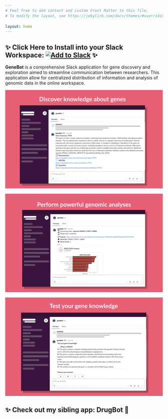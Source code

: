 ```yaml
---
# Feel free to add content and custom Front Matter to this file.
# To modify the layout, see https://jekyllrb.com/docs/themes/#overriding-theme-defaults

layout: home
---
```


## ✨ **Click Here to Install into your Slack Workspace:** <a href="https://slack.com/oauth/v2/authorize?client_id=2790340889.1172680679969&scope=app_mentions:read,channels:history,chat:write,chat:write.public,commands,files:read,files:write,groups:history,im:history,mpim:history,users:read&user_scope="><img alt="Add to Slack" height="40" width="139" src="https://platform.slack-edge.com/img/add_to_slack.png" srcSet="https://platform.slack-edge.com/img/add_to_slack.png 1x, https://platform.slack-edge.com/img/add_to_slack@2x.png 2x" /></a> ✨

**GeneBot** is a comprehensive Slack application for gene discovery and exploration aimed to streamline communication between researchers. This application allow for centralized distribution of information and analysis of genomic data in the online workspace. 

![image](assets/images/homepage_1.png)

![image](assets/images/homepage_2.png)

![image](assets/images/homepage_3.png)

## ✨ Check out my sibling app: DrugBot 💊